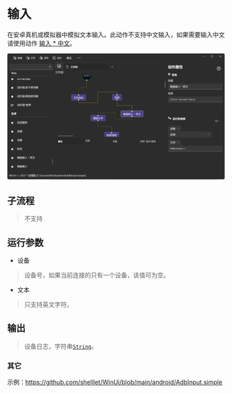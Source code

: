 # 输入 
在安卓真机或模拟器中模拟文本输入。此动作不支持中文输入，如果需要输入中文请使用动作 [输入 * 中文](./Adbkeyboard.md)。


![AdbInput](./images/05.png ':size=90%')

## 子流程

> 不支持

## 运行参数

* 设备
> 设备号，如果当前连接的只有一个设备，该值可为空。
* 文本
> 只支持英文字符。

## 输出 

> 设备日志，字符串[`String`](./types/String.md)。


### 其它

示例：https://github.com/shelllet/WinUi/blob/main/android/AdbInput.simple

